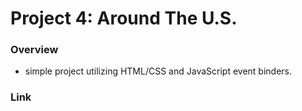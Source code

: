 # Project 4: Around The U.S.

### Overview

* simple project utilizing HTML/CSS and JavaScript event binders.

### Link
